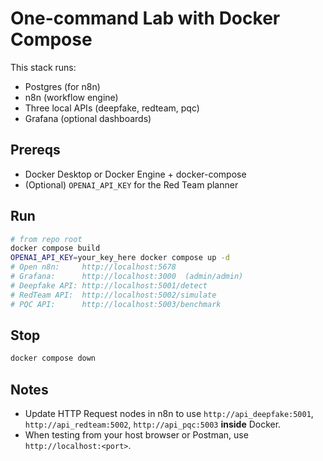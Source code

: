 # One-command Lab with Docker Compose

This stack runs:
- Postgres (for n8n)
- n8n (workflow engine)
- Three local APIs (deepfake, redteam, pqc)
- Grafana (optional dashboards)

## Prereqs
- Docker Desktop or Docker Engine + docker-compose
- (Optional) `OPENAI_API_KEY` for the Red Team planner

## Run
```bash
# from repo root
docker compose build
OPENAI_API_KEY=your_key_here docker compose up -d
# Open n8n:     http://localhost:5678
# Grafana:      http://localhost:3000  (admin/admin)
# Deepfake API: http://localhost:5001/detect
# RedTeam API:  http://localhost:5002/simulate
# PQC API:      http://localhost:5003/benchmark
```

## Stop
```bash
docker compose down
```

## Notes
- Update HTTP Request nodes in n8n to use `http://api_deepfake:5001`, `http://api_redteam:5002`, `http://api_pqc:5003` **inside** Docker.
- When testing from your host browser or Postman, use `http://localhost:<port>`.
